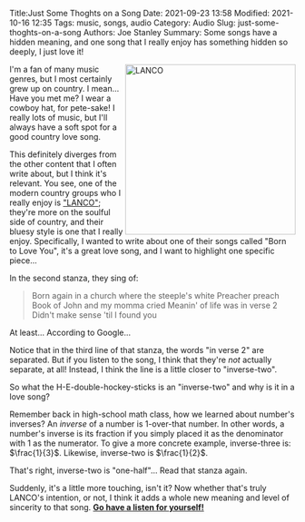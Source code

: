 Title:Just Some Thoghts on a Song
Date: 2021-09-23 13:58
Modified: 2021-10-16 12:35
Tags: music, songs, audio
Category: Audio
Slug: just-some-thoghts-on-a-song
Authors: Joe Stanley
Summary: Some songs have a hidden meaning, and one song that I really enjoy has something hidden so deeply, I just love it!


<img src="https://images.genius.com/526afafd58e01d4b67deca68f8840a80.1000x1000x1.jpg"
    width="300" alt="LANCO" align="right">

I'm a fan of many music genres, but I most certainly grew up on country. I mean... Have you met me? I wear a cowboy hat,
for pete-sake! I really lots of music, but I'll always have a soft spot for a good country love song.

This definitely diverges from the other content that I often write about, but I think it's relevant. You see, one of the
modern country groups who I really enjoy is ["LANCO"](https://www.lancomusic.com/); they're more on the soulful side of
country, and their bluesy style is one that I really enjoy. Specifically, I wanted to write about one of their songs
called "Born to Love You", it's a great love song, and I want to highlight one specific piece...

In the second stanza, they sing of:

> Born again in a church where the steeple's white
Preacher preach Book of John and my momma cried
Meanin' of life was in verse 2
Didn't make sense 'til I found you

At least... According to Google...

Notice that in the third line of that stanza, the words "in verse 2" are separated. But if you listen to the song, I think
that they're *not* actually separate, at all! Instead, I think the line is a little closer to "inverse-two".

So what the H-E-double-hockey-sticks is an "inverse-two" and why is it in a love song?

Remember back in high-school math class, how we learned about number's inverses? An *inverse* of a number is 1-over-that
number. In other words, a number's inverse is its fraction if you simply placed it as the denominator with 1 as the
numerator. To give a more concrete example, inverse-three is: $\frac{1}{3}$. Likewise, inverse-two is $\frac{1}{2}$.

That's right, inverse-two is "one-half"... Read that stanza again.

Suddenly, it's a little more touching, isn't it? Now whether that's truly LANCO's intention, or not, I think it adds a
whole new meaning and level of sincerity to that song. [**Go have a listen for yourself!**](https://www.youtube.com/watch?v=gjkn7orWpeA)
